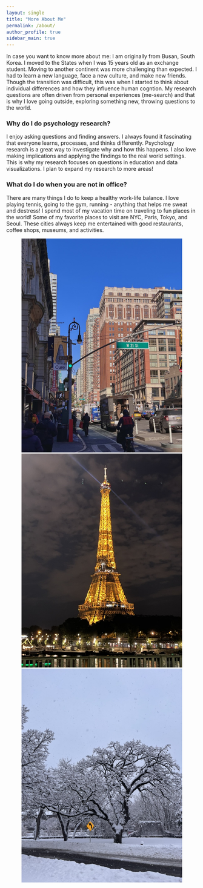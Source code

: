 ```yaml
---
layout: single
title: "More About Me"
permalink: /about/
author_profile: true
sidebar_main: true
---
```

In case you want to know more about me: I am originally from Busan, South Korea. I moved to the States when I was 15 years old as an exchange student. Moving to another continent was more challenging than expected. I had to learn a new language, face a new culture, and make new friends. Though the transition was difficult, this was when I started to think about individual differences and how they influence human cogntion. My research questions are often driven from personal experiences (me-search) and that is why I love going outside, exploring something new, throwing questions to the world.

### Why do I do psychology research? 
I enjoy asking questions and finding answers. I always found it fascinating that everyone learns, processes, and thinks differently. Psychology research is a great way to investigate why and how this happens. I also love making implications and applying the findings to the real world settings. This is why my research focuses on questions in education and data visualizations. I plan to expand my research to more areas! 

### What do I do when you are not in office? 
There are many things I do to keep a healthy work-life balance. I love playing tennis, going to the gym, running - anything that helps me sweat and destress! I spend most of my vacation time on traveling to fun places in the world! Some of my favorite places to visit are NYC, Paris, Tokyo, and Seoul. These  cities always keep me entertained with good restaurants, coffee shops, museums, and activities. 

<figure class="third">
    <a href="/assets/images/newyork.jpeg"><img src="/assets/images/newyork.jpeg"></a>
    <a href="/assets/images/paris.jpeg"><img src="/assets/images/paris.jpeg"></a>
    <a href="/assets/images/minneapolis.jpeg"><img src="/assets/images/minneapolis.jpeg"></a>
    <figcaption> </figcaption>
</figure>

